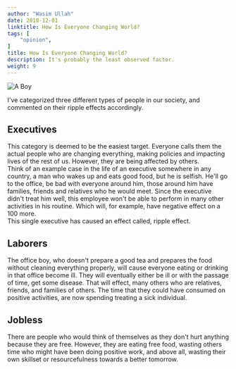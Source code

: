 ```yaml
---
author: "Wasim Ullah"
date: 2018-12-01
linktitle: How Is Everyone Changing World?
tags: [
    "opinion",
]
title: How Is Everyone Changing World?
description: It's probably the least observed factor.
weight: 9
---
```


![A Boy](/images/boy.jpg)

I've categorized three different types of people in our society, and commented on their ripple effects accordingly.

## Executives
This category is deemed to be the easiest target. Everyone calls them the actual people who are changing everything, making policies and impacting lives of the rest of us. However, they are being affected by others.<br>
Think of an example case in the life of an executive somewhere in any country, a man who wakes up and eats good food, but he is selfish. He'll go to the office, be bad with everyone around him, those around him have families, friends and relatives who he would meet. Since the executive didn't treat him well, this employee won't be able to perform in many other activities in his routine. Which will, for example, have negative effect on a 100 more.<br>
This single executive has caused an effect called, ripple effect.

## Laborers
The office boy, who doesn't prepare a good tea and prepares the food without cleaning everything properly, will cause everyone eating or drinking in that office become ill. They will eventually either be ill or with the passage of time, get some disease. That will effect, many others who are relatives, friends, and families of others. The time that they could have consumed on positive activities, are now spending treating a sick individual.

## Jobless
There are people who would think of themselves as they don't hurt anything because they are free. However, they are eating free food, wasting others time who might have been doing positive work, and above all, wasting their own skillset or resourcefulness towards a better tomorrow.
